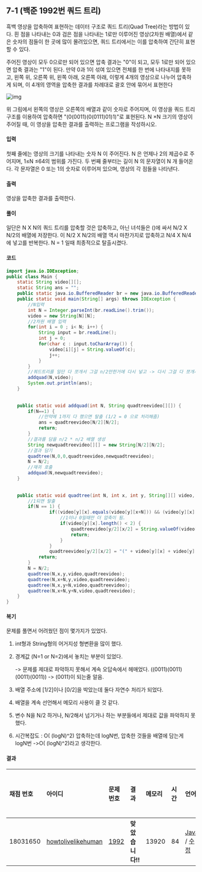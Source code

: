 ## 7-1 (백준 1992번 쿼드 트리)

흑백 영상을 압축하여 표현하는 데이터 구조로 쿼드 트리(Quad Tree)라는 방법이 있다. 흰 점을 나타내는 0과 검은 점을 나타내는 1로만 이루어진 영상(2차원 배열)에서 같은 숫자의 점들이 한 곳에 많이 몰려있으면, 쿼드 트리에서는 이를 압축하여 간단히 표현할 수 있다.

주어진 영상이 모두 0으로만 되어 있으면 압축 결과는 "0"이 되고, 모두 1로만 되어 있으면 압축 결과는 "1"이 된다. 만약 0과 1이 섞여 있으면 전체를 한 번에 나타내지를 못하고, 왼쪽 위, 오른쪽 위, 왼쪽 아래, 오른쪽 아래, 이렇게 4개의 영상으로 나누어 압축하게 되며, 이 4개의 영역을 압축한 결과를 차례대로 괄호 안에 묶어서 표현한다

![img](https://www.acmicpc.net/JudgeOnline/upload/201007/qq.png)

위 그림에서 왼쪽의 영상은 오른쪽의 배열과 같이 숫자로 주어지며, 이 영상을 쿼드 트리 구조를 이용하여 압축하면 "(0(0011)(0(0111)01)1)"로 표현된다. N ×N 크기의 영상이 주어질 때, 이 영상을 압축한 결과를 출력하는 프로그램을 작성하시오.

#### 입력

첫째 줄에는 영상의 크기를 나타내는 숫자 N 이 주어진다. N 은 언제나 2의 제곱수로 주어지며, 1≤N ≤64의 범위를 가진다. 두 번째 줄부터는 길이 N 의 문자열이 N 개 들어온다. 각 문자열은 0 또는 1의 숫자로 이루어져 있으며, 영상의 각 점들을 나타낸다.

#### 출력

영상을 압축한 결과를 출력한다.

#### 풀이

일단은 N X N의 쿼드 트리를 압축할 것은 압축하고, 아닌 녀석들은 ()에 싸서 N/2 X N/2의 배열에 저장한다. 이 N/2 X N/2의 배열 역시 마찬가지로 압축하고 N/4 X N/4에 넣고를 반복한다. N = 1 일때 최종적으로 탈출시켰다.

#### 코드

```java
import java.io.IOException;
public class Main {
	static String video[][];
	static String ans = "";
	public static java.io.BufferedReader br = new java.io.BufferedReader(new java.io.InputStreamReader(System.in));
	public static void main(String[] args) throws IOException {
		//N입력
		int N = Integer.parseInt(br.readLine().trim());
		video = new String[N][N];
		//2차원 배열 입력
		for(int i = 0 ; i< N; i++) {
			String input = br.readLine();
			int j = 0;
			for(char c : input.toCharArray()) {
				video[i][j] = String.valueOf(c);
				j++;
			}
		}
		//쿼드트리를 일단 다 쪼개서 그걸 n/2만한거에 다시 넣고 -> 다시 그걸 다 쪼개서 다시 n/2에 넣고 반복.
		addquad(N,video);
		System.out.println(ans);
	}
	
	
	public static void addquad(int N, String quadtreevideo[][]) {
		if(N==1) {
			//만약에 1까지 다 했으면 탈출 (1/2 = 0 으로 처리해줌)
			ans = quadtreevideo[N/2][N/2];
			return;
		}
		//결과를 담을 n/2 * n/2 배열 생성
		String newquadtreevideo[][] = new String[N/2][N/2];
		//결과 담기
		quadtree(N,0,0,quadtreevideo,newquadtreevideo);
		N = N/2;
		//재귀 호출
		addquad(N,newquadtreevideo);
	}
	
	
	public static void quadtree(int N, int x, int y, String[][] video, String quadtreevideo[][]) {
		//1되면 탈출
		if(N == 1) {
				if((video[y][x].equals(video[y][x+N])) && (video[y][x].equals(video[y+N][x])) && (video[y][x].equals(video[y+N][x+N]))) {
                    //1이나 0일때만 더 압축이 됨.
					if(video[y][x].length() < 2) {
						quadtreevideo[y/2][x/2] = String.valueOf(video[y][x]);
						return;
					}				
				}
				quadtreevideo[y/2][x/2] = "(" + video[y][x] + video[y][x+N] + video[y+N][x] + video[y+N][x+N] + ")";
			return;
		}
		N = N/2;
		quadtree(N,x,y,video,quadtreevideo);
		quadtree(N,x+N,y,video,quadtreevideo);
		quadtree(N,x,y+N,video,quadtreevideo);
		quadtree(N,x+N,y+N,video,quadtreevideo);
	}
}
```

#### 복기

문제를 풀면서 어려웠던 점이 몇가지가 있었다.

1. int형과 String형의 어거지성 형변환을 많이 했다.

2. 경계값 (N=1 or N=2)에서 놓치는 부분이 있었다.

   -> 문제를 제대로 파악하지 못해서 계속 오답속에서 헤매었다. ((0011)(0011)(0011)(0011)) -> (0011)이 되는줄 알음.

3. 배열 주소에 [1/2]이나 [0/2]을 박았는데 둘다 자연수 처리가 되었다.

4. 배열을 계속 선언해서 메모리 사용이 클 것 같다. 

5. 변수 N을 N/2 하거나, N/2해서 넘기거나 하는 부분들에서 제대로 값을 파악하지 못했다.

6. 시간복잡도 : O( (logN)^2) 압축하는데 logN번, 압축한 것들을 배열에 담는게 logN번 ->O( (logN)^2)라고 생각한다.

#### 결과

| 채점 번호 | 아이디                                                       | 문제 번호                                    | 결과             | 메모리 | 시간 | 언어                                                         | 코드 길이 | 제출한 시간                                                  |
| :-------- | :----------------------------------------------------------- | :------------------------------------------- | :--------------- | :----- | :--- | :----------------------------------------------------------- | :-------- | :----------------------------------------------------------- |
| 18031650  | [howtolivelikehuman](https://www.acmicpc.net/user/howtolivelikehuman) | [1992](https://www.acmicpc.net/problem/1992) | **맞았습니다!!** | 13920  | 84   | [Java](https://www.acmicpc.net/source/18031650) / [수정](https://www.acmicpc.net/submit/1992/18031650) | 1621      | [1달 전](https://www.acmicpc.net/status?from_mine=1&problem_id=1992&user_id=howtolivelikehuman#) |



